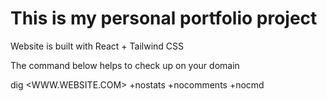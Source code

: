 # This is my personal portfolio project

Website is built with React + Tailwind CSS


The command below helps to check up on your domain

dig <WWW.WEBSITE.COM> +nostats +nocomments +nocmd

